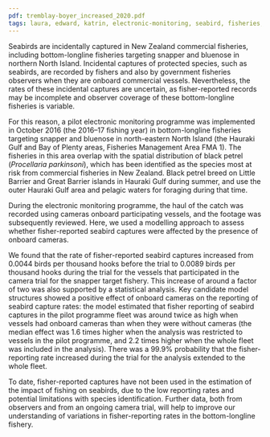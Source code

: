 ```yaml
---
pdf: tremblay-boyer_increased_2020.pdf
tags: laura, edward, katrin, electronic-monitoring, seabird, fisheries, dragonfly, report
---
```

Seabirds are incidentally captured in New Zealand commercial fisheries,
including bottom-longline fisheries targeting snapper and bluenose in northern
North Island. Incidental captures of protected species, such as seabirds, are
recorded by fishers and also by government fisheries observers when they are
onboard commercial vessels.  Nevertheless, the rates of these incidental
captures are uncertain, as fisher-reported records may be incomplete
and observer coverage of these bottom-longline fisheries is variable.

For this reason, a pilot electronic monitoring programme was implemented in October
2016 (the 2016–17 fishing year) in bottom-longline fisheries targeting
snapper and bluenose in north-eastern North Island (the Hauraki Gulf and
Bay of Plenty areas, Fisheries Management Area
FMA 1).  The fisheries in this area overlap with the spatial distribution of black petrel (*Procellaria parkinsoni*),
which has been identified as the species most at risk from commercial fisheries in
New Zealand.  Black petrel breed on Little Barrier and Great Barrier islands in
Hauraki Gulf during summer, and use the outer Hauraki Gulf area and pelagic waters
for foraging during that time.

During the electronic monitoring programme, the haul of the catch was recorded using
 cameras onboard participating vessels, and the footage was subsequently reviewed.
 Here, we used a modelling approach to assess whether fisher-reported seabird captures were
 affected by the presence of onboard cameras.

 We found that the rate of fisher-reported seabird captures increased from 0.0044
 birds per thousand hooks before the trial to 0.0089 birds per thousand hooks during
 the trial for the vessels that participated in the camera trial for the snapper target
 fishery. This increase of around a factor of two was also supported by
 a statistical analysis. Key candidate model structures showed a positive effect of
 onboard cameras on the reporting of seabird capture rates: the model estimated
 that fisher reporting of seabird captures in the pilot programme fleet was
 around twice as high when vessels had onboard cameras than when they were
 without cameras (the median effect was 1.6 times higher when the analysis was
 restricted to vessels in the pilot programme, and 2.2 times higher when the
 whole fleet was included in the analysis). There was a 99.9% probability that
 the fisher-reporting rate increased during the trial for the analysis
 extended to the whole fleet.

 To date, fisher-reported captures have not been used in the estimation
 of the impact of fishing on seabirds, due to the low reporting rates and
 potential limitations with species identification. Further data, both from observers and from an ongoing camera trial, will help to
 improve our understanding of variations in fisher-reporting rates in the bottom-longline fishery.
